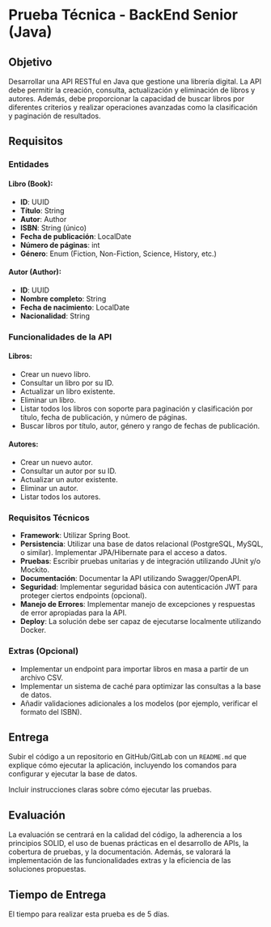 # Prueba Técnica - BackEnd Senior (Java)

## Objetivo

Desarrollar una API RESTful en Java que gestione una librería digital. La API debe permitir la creación, consulta, actualización y eliminación de libros y autores. Además, debe proporcionar la capacidad de buscar libros por diferentes criterios y realizar operaciones avanzadas como la clasificación y paginación de resultados.

## Requisitos

### Entidades

#### Libro (Book):
- **ID**: UUID
- **Título**: String
- **Autor**: Author
- **ISBN**: String (único)
- **Fecha de publicación**: LocalDate
- **Número de páginas**: int
- **Género**: Enum (Fiction, Non-Fiction, Science, History, etc.)

#### Autor (Author):
- **ID**: UUID
- **Nombre completo**: String
- **Fecha de nacimiento**: LocalDate
- **Nacionalidad**: String

### Funcionalidades de la API

#### Libros:
- Crear un nuevo libro.
- Consultar un libro por su ID.
- Actualizar un libro existente.
- Eliminar un libro.
- Listar todos los libros con soporte para paginación y clasificación por título, fecha de publicación, y número de páginas.
- Buscar libros por título, autor, género y rango de fechas de publicación.

#### Autores:
- Crear un nuevo autor.
- Consultar un autor por su ID.
- Actualizar un autor existente.
- Eliminar un autor.
- Listar todos los autores.

### Requisitos Técnicos

- **Framework**: Utilizar Spring Boot.
- **Persistencia**: Utilizar una base de datos relacional (PostgreSQL, MySQL, o similar). Implementar JPA/Hibernate para el acceso a datos.
- **Pruebas**: Escribir pruebas unitarias y de integración utilizando JUnit y/o Mockito.
- **Documentación**: Documentar la API utilizando Swagger/OpenAPI.
- **Seguridad**: Implementar seguridad básica con autenticación JWT para proteger ciertos endpoints (opcional).
- **Manejo de Errores**: Implementar manejo de excepciones y respuestas de error apropiadas para la API.
- **Deploy**: La solución debe ser capaz de ejecutarse localmente utilizando Docker.

### Extras (Opcional)
- Implementar un endpoint para importar libros en masa a partir de un archivo CSV.
- Implementar un sistema de caché para optimizar las consultas a la base de datos.
- Añadir validaciones adicionales a los modelos (por ejemplo, verificar el formato del ISBN).

## Entrega
Subir el código a un repositorio en GitHub/GitLab con un `README.md` que explique cómo ejecutar la aplicación, incluyendo los comandos para configurar y ejecutar la base de datos.

Incluir instrucciones claras sobre cómo ejecutar las pruebas.

## Evaluación
La evaluación se centrará en la calidad del código, la adherencia a los principios SOLID, el uso de buenas prácticas en el desarrollo de APIs, la cobertura de pruebas, y la documentación. Además, se valorará la implementación de las funcionalidades extras y la eficiencia de las soluciones propuestas.

## Tiempo de Entrega
El tiempo para realizar esta prueba es de 5 días.
